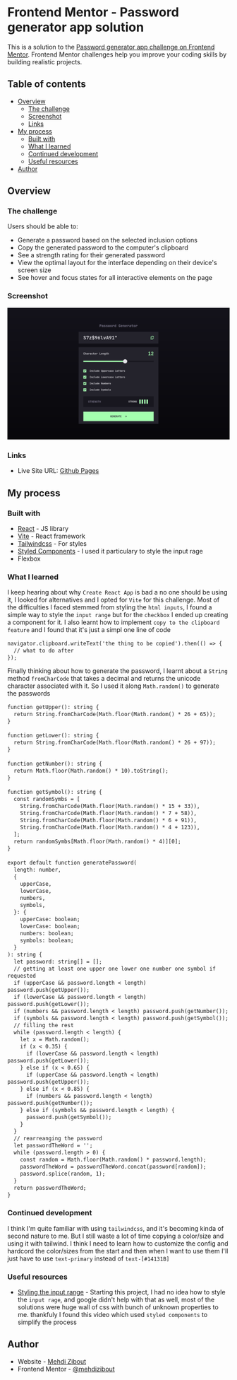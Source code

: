 # Frontend Mentor - Password generator app solution

This is a solution to the [Password generator app challenge on Frontend Mentor](https://www.frontendmentor.io/challenges/password-generator-app-Mr8CLycqjh). Frontend Mentor challenges help you improve your coding skills by building realistic projects.

## Table of contents

- [Overview](#overview)
  - [The challenge](#the-challenge)
  - [Screenshot](#screenshot)
  - [Links](#links)
- [My process](#my-process)
  - [Built with](#built-with)
  - [What I learned](#what-i-learned)
  - [Continued development](#continued-development)
  - [Useful resources](#useful-resources)
- [Author](#author)


## Overview

### The challenge

Users should be able to:

- Generate a password based on the selected inclusion options
- Copy the generated password to the computer's clipboard
- See a strength rating for their generated password
- View the optimal layout for the interface depending on their device's screen size
- See hover and focus states for all interactive elements on the page

### Screenshot

![Screenshot of the app](./screenshot.png)

### Links

<!-- - Solution URL: [Add solution URL here](https://your-solution-url.com) -->

- Live Site URL: [Github Pages](https://mehdi-zibout.github.io/FEM-password-generator-app/)

## My process

### Built with

- [React](https://reactjs.org/) - JS library
- [Vite](https://nextjs.org/) - React framework
- [Tailwindcss](https://tailwindcss.com/) - For styles
- [Styled Components](https://styled-components.com/) - I used it particulary to style the input rage
- Flexbox

### What I learned

I keep hearing about why `Create React App` is bad a no one should be using it, I looked for alternatives and I opted for `Vite` for this challenge.
Most of the difficulties I faced stemmed from styling the `html inputs`, I found a simple way to style the `input range` but for the `checkbox` I ended up creating a component for it.
I also learnt how to implement `copy to the clipboard feature` and I found that it's just a simpl one line of code

```tsx
navigator.clipboard.writeText('the thing to be copied').then(() => {
  // what to do after
});
```

Finally thinking about how to generate the password, I learnt about a `String` method `fromCharCode` that takes a decimal and returns the unicode character associated with it. So I used it along `Math.random()` to generate the passwords

```tsx
function getUpper(): string {
  return String.fromCharCode(Math.floor(Math.random() * 26 + 65));
}

function getLower(): string {
  return String.fromCharCode(Math.floor(Math.random() * 26 + 97));
}

function getNumber(): string {
  return Math.floor(Math.random() * 10).toString();
}

function getSymbol(): string {
  const randomSymbs = [
    String.fromCharCode(Math.floor(Math.random() * 15 + 33)),
    String.fromCharCode(Math.floor(Math.random() * 7 + 58)),
    String.fromCharCode(Math.floor(Math.random() * 6 + 91)),
    String.fromCharCode(Math.floor(Math.random() * 4 + 123)),
  ];
  return randomSymbs[Math.floor(Math.random() * 4)][0];
}

export default function generatePassword(
  length: number,
  {
    upperCase,
    lowerCase,
    numbers,
    symbols,
  }: {
    upperCase: boolean;
    lowerCase: boolean;
    numbers: boolean;
    symbols: boolean;
  }
): string {
  let password: string[] = [];
  // getting at least one upper one lower one number one symbol if requested
  if (upperCase && password.length < length) password.push(getUpper());
  if (lowerCase && password.length < length) password.push(getLower());
  if (numbers && password.length < length) password.push(getNumber());
  if (symbols && password.length < length) password.push(getSymbol());
  // filling the rest
  while (password.length < length) {
    let x = Math.random();
    if (x < 0.35) {
      if (lowerCase && password.length < length) password.push(getLower());
    } else if (x < 0.65) {
      if (upperCase && password.length < length) password.push(getUpper());
    } else if (x < 0.85) {
      if (numbers && password.length < length) password.push(getNumber());
    } else if (symbols && password.length < length) {
      password.push(getSymbol());
    }
  }
  // rearreanging the password
  let passwordTheWord = '';
  while (password.length > 0) {
    const random = Math.floor(Math.random() * password.length);
    passwordTheWord = passwordTheWord.concat(password[random]);
    password.splice(random, 1);
  }
  return passwordTheWord;
}
```

### Continued development

I think I'm quite familiar with using `tailwindcss`, and it's becoming kinda of second nature to me. But I still waste a lot of time copying a color/size and using it with tailwind. I think I need to learn how to customize the config and hardcord the color/sizes from the start and then when I want to use them I'll just have to use `text-primary` instead of `text-[#14131B]`

### Useful resources

- [Styling the input range](https://www.youtube.com/watch?v=99rxURmD59E) - Starting this project, I had no idea how to style the `input rage`, and google didn't help with that as well, most of the solutions were huge wall of css with bunch of unknown properties to me. thankfuly I found this video which used `styled components` to simplify the process

## Author

- Website - [Mehdi Zibout](https://www.zryqv.com)
- Frontend Mentor - [@mehdizibout](https://www.frontendmentor.io/profile/yourusername)
